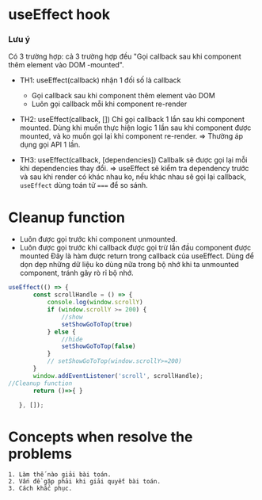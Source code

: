 # useEffect hook

### Lưu ý
Có 3 trường hợp: cả 3 trường hợp đều "Gọi callback sau khi component thêm element vào DOM -mounted".
- TH1: useEffect(callback) nhận 1 đối số là callback
    + Gọi callback sau khi component  thêm element vào DOM
    + Luôn gọi callback  mỗi khi component re-render

- TH2: useEffect(callback, [])
Chỉ gọi callback 1 lần sau khi component mounted. 
Dùng khi muốn thực hiện logic 1 lần sau khi component được mounted, và ko muốn gọi lại khi component re-render.
=> Thường áp dụng gọi API 1 lần.

- TH3: useEffect(callback, [dependencies])
Callbalk sẽ được gọi lại mỗi khi dependencies thay đổi.
=> useEffect sẽ kiểm tra dependency trước và sau khi render có khác nhau ko, nếu khác nhau sẽ gọi lại callback, `useEffect` dùng toán tử `===` để so sánh.


# Cleanup function

- Luôn được gọi trước khi component unmounted.
- Luôn được gọi trước khi callback được gọi trừ lần đầu component được mounted
Đây là hàm được return trong callback của useEffect. Dùng để dọn dẹp những dữ liệu ko dùng nữa trong bộ nhớ khi ta unmounted component, tránh gây rò rỉ bộ nhớ.
 
 ```js
 useEffect(() => {
        const scrollHandle = () => {
            console.log(window.scrollY)
            if (window.scrollY >= 200) {
                //show
                setShowGoToTop(true)
            } else {
                //hide
                setShowGoToTop(false)
            }
            // setShowGoToTop(window.scrollY>=200)
        }
        window.addEventListener('scroll', scrollHandle);
//Cleanup function
        return ()=>{ }

    }, []);
 ```

 # Concepts when resolve the problems

    1. Làm thế nào giải bài toán.
    2. Vấn đề gặp phải khi giải quyết bài toán.
    3. Cách khắc phục.
